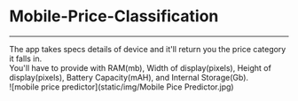 # Mobile-Price-Classification  
---

The app takes specs details of device and it'll return you the price category it falls in.<br>
You'll have to provide with RAM(mb), Width of display(pixels), Height of display(pixels), Battery Capacity(mAH), and Internal Storage(Gb).
<br>
![mobile price predictor](static/img/Mobile Pice Predictor.jpg)
